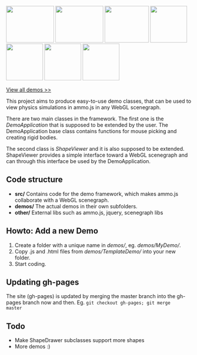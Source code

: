 <a href="http://schteppe.github.com/ammo.js-demos/demos/ChessDemo/index.html"    target="_blank"><img src="http://schteppe.github.com/ammo.js-demos/demos/ChessDemo/thumb.png"    width="130" height="100"/></a>
<a href="http://schteppe.github.com/ammo.js-demos/demos/CarsDemo/index.html"     target="_blank"><img src="http://schteppe.github.com/ammo.js-demos/demos/CarsDemo/thumb.jpg"     width="130" height="100"></a>
<a href="http://schteppe.github.com/ammo.js-demos/demos/RagdollDemo/three.html"  target="_blank"><img src="http://schteppe.github.com/ammo.js-demos/demos/RagdollDemo/thumb.png"  width="120" height="100"></a>
<a href="http://schteppe.github.com/ammo.js-demos/demos/BoxDemo/index.html"      target="_blank"><img src="http://schteppe.github.com/ammo.js-demos/demos/BoxDemo/thumb.png"      width="100" height="100"></a>
<a href="http://schteppe.github.com/ammo.js-demos/demos/VehicleDemo/index.html"  target="_blank"><img src="http://schteppe.github.com/ammo.js-demos/demos/VehicleDemo/thumb.png"  width="100" height="100"></a>
<a href="http://schteppe.github.com/ammo.js-demos/demos/RagdollDemo/index.html"  target="_blank"><img src="http://schteppe.github.com/ammo.js-demos/demos/RagdollDemo/thumb.png"  width="100" height="100"></a>
<a href="http://schteppe.github.com/ammo.js-demos/demos/PendulumDemo/index.html" target="_blank"><img src="http://schteppe.github.com/ammo.js-demos/demos/PendulumDemo/thumb.png" width="100" height="100"></a>

<a href="http://schteppe.github.com/ammo.js-demos/">View all demos >></a>

This project aims to produce easy-to-use demo classes, that can be used to view physics simulations in ammo.js in any WebGL scenegraph.

There are two main classes in the framework. The first one is the _DemoApplication_ that is supposed to be extended by the user. The DemoApplication base class contains functions for mouse picking and creating rigid bodies.

The second class is _ShapeViewer_ and it is also supposed to be extended. ShapeViewer provides a simple interface toward a WebGL scenegraph and can through this interface be used by the DemoApplication.

## Code structure
* **src/** Contains code for the demo framework, which makes ammo.js collaborate with a WebGL scenegraph.
* **demos/** The actual demos in their own subfolders.
* **other/** External libs such as ammo.js, jquery, scenegraph libs

## Howto: Add a new Demo
1. Create a folder with a unique name in _demos/_, eg. _demos/MyDemo/_. 
2. Copy .js and .html files from _demos/TemplateDemo/_ into your new folder.
3. Start coding.

## Updating gh-pages
The site (gh-pages) is updated by merging the master branch into the gh-pages branch now and then. Eg. <code>git checkout gh-pages; git merge master</code>

## Todo
* Make ShapeDrawer subclasses support more shapes
* More demos :)